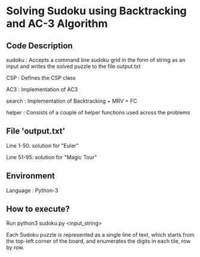 # Solving Sudoku using Backtracking and AC-3 Algorithm #

## Code Description ##

sudoku : Accepts a command line sudoku grid in the form of string as an input and writes the solved puzzle to the file output.txt

CSP : Defines the CSP class 

AC3 : Implementation of AC3

search : Implementation of Backtracking + MRV + FC

helper : Consists of a couple of helper functions used across the problems


## File 'output.txt' ##

Line 1-50: solution for "Euler"

Line 51-95: solution for "Magic Tour"


## Environment ##

Language : Python-3


## How to execute? ##

Run python3 sudoku.py <input_string>

Each Sudoku puzzle is represented as a single line of text, which starts from the top-left corner of the board, and enumerates
the digits in each tile, row by row. 

